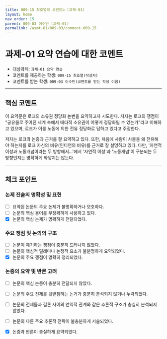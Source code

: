 ```yaml
---
title: 009-15 최호열의 코멘트b (과제-01) 
layout: home
nav_order: 15
parent: 009-03 이수민 (과제-01)
permalink: /asmt-01/009-03/comment-009-15
---
```


# 과제-01 요약 연습에 대한 코멘트

- 대상과제: `과제-01 요약 연습`
- 코멘트를 제공하는 학생: `009-15 최호열(작성자)` 
- 코멘트를 받는 학생: `009-03 이수민(코멘트를 받는 학생 이름)` 

---

## 핵심 코멘트

이 요약문은 로크의 소유권 정당화 논변을 요약하고자 시도한다. 저자는 로크의 쟁점이 "공유물로 주어진 세계 속에서 배타적 소유권이 어떻게 정당화될 수 있는가"라고 이해하고 있으며, 로크가 이를 노동에 의한 전유 정당화로 답하고 있다고 주장한다.

저자는 로크의 논증과 근거를 잘 요약하고 있다. 또한, 처음에 사람이 사물을 왜 전유해야 하는지를 로크 자신의 비유(인디언의 비유)를 근거로 잘 설명하고 있다. 다만, '자연적 이성과 노동개념이라는 두 방향에서...'에서 '자연적 이성'과 '노동개념'이 구분되는 두 방향인지는 명확하게 와닿지는 않는다. 

---
## 체크 포인트

### 논제 진술의 명확성 및 표현  
- [ ] 요약된 논문의 주요 논제가 불명확하거나 모호하다.  
- [ ] 논문의 핵심 용어를 부정확하게 사용하고 있다.  
- [x] 논문의 핵심 논제가 명확하게 전달되었다.  

### 주요 쟁점 및 논의의 구조  
- [ ] 논문이 제기하는 쟁점이 충분히 드러나지 않았다.  
- [ ] 논문의 핵심적 딜레마나 논쟁적 요소가 불분명하게 요약되었다.  
- [x] 논문의 주요 쟁점이 명확히 정리되었다.  

### 논증의 요약 및 반론 고려  
- [ ] 논문의 핵심 논증이 충분히 전달되지 않았다.  
- [ ] 논문의 주요 전제를 뒷받침하는 논거가 충분히 분석되지 않거나 누락되었다.  
- [ ] 논문의 전제들과 결론 사이의 연역적 관계와 같은 추론적 구조가 충실히 분석되지 않았다.  
- [ ] 논문의 다른 주요 추론적 전략이 불충분하게 서술되었다.
- [x] 논증과 반론이 충실하게 요약되었다. 


